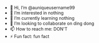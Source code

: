 - 👋 Hi, I’m @auniqueusername99
- 👀 I’m interested in nothing
- 🌱 I’m currently learning nothing
- 💞️ I’m looking to collaborate on ding dong
- 📫 How to reach me: DON'T
- ⚡ Fun fact: fun fact

<!---
auniqueusername99/auniqueusername99 is a ✨ special ✨ repository because its `README.md` (this file) appears on your GitHub profile.
You can click the Preview link to take a look at your changes.
--->

